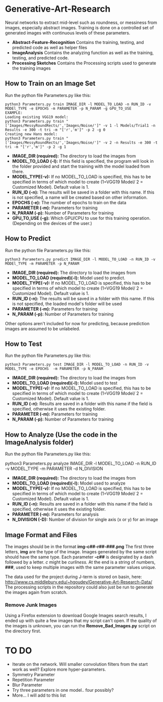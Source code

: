 
# Generative-Art-Research
Neural networks to extract mid-level such as roundness, or messiness from images, especially abstract images. Training is done on a controlled set of generated images with continuous levels of these parameters.

- **Abstract-Feature-Recognition** Contains the training, testing, and predicted code as well as helper files
- **ImageAnalysis** Contains the analyzing function as well as the training, testing, and predicted code.
- **Processing Sketches** Contains the Processing scripts used to generate the training images

## How to Train on an Image Set
Run the python file Parameters.py like this:

    python3 Parameters.py train IMAGE_DIR -l MODEL_TO_LOAD -n RUN_ID -v MODEl_TYPE -e EPOCHS -m PARAMETER -p N_PARAM -g GPU_TO_USE
    EXAMPLE:
    Loading existing VGG19 model:
    python3 Parameters.py train "['Images/MessyRoundRects/','Images/Noise/']" -v 1 -l Models/Trial1 -n Results -e 300 -t tri -m "['r','m']" -p 2 -g 0
    Creating new Hans model:
    python3 Parameters.py train "['Images/MessyRoundRects/','Images/Noise/']" -v 2 -n Results -e 300 -t tri -m "['r','m']" -p 2 -g 1

 - **IMAGE_DIR (required):** The directory to load the images from
 - **MODEL_TO_LOAD (-l):** If this field is specified, the program will look in the folder provided and start the training with the model loaded from there.
 - **MODEL_TYPE(-v):** If no MODEL_TO_LOAD is specified, this has to be specified in terms of which model to create (1=VGG19 Model/ 2 = Customized Model). Default value is 1.
 - **RUN_ID (-n):** The results will be saved in a folder with this name. If this is not specified, a name will be created based on other information.
 - **EPOCHS (-e):** The number of epochs to train on the data
 - **PARAMETER (-m):** Parameters for training
 - **N_PARAM (-p):** Number of Parameters for training
 - **GPU_TO_USE (-g):** Which GPU/CPU to use for this training operation. (Depending on the devices of the user.)



## How to Predict
Run the python file Parameters.py like this:

    python3 Parameters.py predict IMAGE_DIR -l MODEL_TO_LOAD -n RUN_ID -v MODEl_TYPE -m PARAMETER -p N_PARAM

 - **IMAGE_DIR (required):** The directory to load the images from
 - **MODEL_TO_LOAD (required)(-l):** Model used to predict.
 - **MODEL_TYPE(-v):** If no MODEL_TO_LOAD is specified, this has to be specified in terms of which model to create (1=VGG19 Model/ 2 = Customized Model). Default value is 1.
 - **RUN_ID (-n):** The results will be saved in a folder with this name. If this is not specified, the loaded model's folder will be used
 - **PARAMETER (-m):** Parameters for training
 - **N_PARAM (-p):** Number of Parameters for training

 Other options aren't included for now for predicting, because prediction images are assumed to be unlabeled.

## How to Test
Run the python file Parameters.py like this:

    python3 Parameters.py test IMAGE_DIR -l MODEL_TO_LOAD -n RUN_ID -v MODEL_TYPE -e EPOCHS  -m PARAMETER -p N_PARAM

 - **IMAGE_DIR (required):** The directory to load the images from
 - **MODEL_TO_LOAD (required)(-l):** Model used to test
 - **MODEL_TYPE(-v):** If no MODEL_TO_LOAD is specified, this has to be specified in terms of which model to create (1=VGG19 Model/ 2 = Customized Model). Default value is 1.
 - **RUN_ID (-n):** Results are saved in a folder with this name if the field is specified, otherwise it uses the existing folder.
 - **PARAMETER (-m):** Parameters for training
 - **N_PARAM (-p):** Number of Parameters for training

## How to Analyze (Use the code in the ImageAnalysis folder)
Run the python file Parameters.py like this:

   python3 Parameters.py analyze IMAGE_DIR -l MODEL_TO_LOAD -n RUN_ID -v MODEL_TYPE -m PARAMETER -d N_DIVISION

- **IMAGE_DIR (required):** The directory to load the images from
- **MODEL_TO_LOAD (required)(-l):** Model used to analyze
- **MODEL_TYPE(-v):** If no MODEL_TO_LOAD is specified, this has to be specified in terms of which model to create (1=VGG19 Model/ 2 = Customized Model). Default value is 1.
- **RUN_ID (-n):** Results are saved in a folder with this name if the field is specified, otherwise it uses the existing folder.
- **PARAMETER (-m):** Parameters for analysis
- **N_DIVISION (-D):** Number of division for single axis (x or y) for an image

## Image Format and Files
The images should be in the format **img-c##-r##-###.png**
The first three letters, **img** are the type of the image. Images generated by the same script should have the same type.
Each parameter **-c##** is designated by a dash followed by a letter. *c* might be *curliness.*
At the end is a string of numbers, **###**, used to keep multiple images with the same parameter values unique.

The data used for the project during J-term is stored on basin, here:
http://www.cs.middlebury.edu/~hgoudey/Generative-Art-Research-Data/
The processing scripts in the repository could also just be run to generate the images again from scratch.

### Remove Junk Images
Using a Firefox extension to download Google Images search results, I ended up with quite a few images that my script can't open. If the quality of the images is unknown, you can run the **Remove_Bad_Images.py** script on the directory first.


# TO DO
- Iterate on the network. Will smaller convolution filters from the start work as well? Explore more hyper-parameters.
- Symmetry Parameter
- Repetition Parameter
- Blur Parameter
- Try three parameters in one model.. four possibly?
- More... I will add to this list
